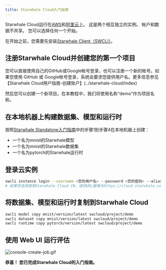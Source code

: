 ```yaml
---
title: Starwhale Cloud入门指南
---
```


Starwhale Cloud运行在[AWS](https://cloud.starwhale.ai)和[阿里云](https://cloud.starwhale.cn)上。 这是两个相互独立的实例。 帐户和数据不共享。 您可以选择任何一个开始。

在开始之前，您需要先安装[Starwhale Client（SWCLI）](../swcli)。

## 注册Starwhale Cloud并创建您的第一个项目

您可以直接使用自己的GitHub或Google帐号登录，也可以注册一个新的帐号。如果您使用 GitHub 或 Google帐号登录，系统会要求您提供用户名。更多信息参见【Starwhale Cloud用户指南-创建账户】(../starwhale-cloud/index)

然后您可以创建一个新项目。在本教程中，我们将使用名称“demo”作为项目名称。

## 在本地机器上构建数据集、模型和运行时

按照[Starwhale Standalone入门指南](standalone)中的步骤1到步骤4在本地机器上创建：

- 一个名为mnist的Starwhale模型
- 一个名为mnist的Starwhale数据集
- 一个名为pytorch的Starwhale运行时

## 登录云实例

```bash
swcli instance login --username <您的用户名> --password <您的密码> --alias swcloud https://cloud.starwhale.ai
# 如果您选择使用Starwhale Cloud CN，请将URL替换为https://cloud.starwhale.cn
```

## 将数据集、模型和运行时复制到Starwhale Cloud

```bash
swcli model copy mnist/version/latest swcloud/project/demo
swcli dataset copy mnist/version/latest swcloud/project/demo
swcli runtime copy pytorch/version/latest swcloud/project/demo
```

## 使用 Web UI 运行评估

![console-create-job.gif](../img/console-create-job.gif)

**恭喜！ 您已完成Starwhale Cloud的入门指南。**
